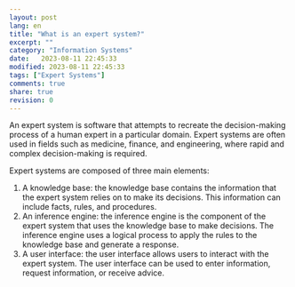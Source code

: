 ```yaml
--- 
layout: post
lang: en
title: "What is an expert system?"
excerpt: ""
category: "Information Systems"
date:   2023-08-11 22:45:33
modified: 2023-08-11 22:45:33
tags: ["Expert Systems"]
comments: true
share: true
revision: 0
---
```


An expert system is software that attempts to recreate the decision-making process of a human expert in a particular domain. Expert systems are often used in fields such as medicine, finance, and engineering, where rapid and complex decision-making is required.

Expert systems are composed of three main elements:

1. A knowledge base: the knowledge base contains the information that the expert system relies on to make its decisions. This information can include facts, rules, and procedures.
2. An inference engine: the inference engine is the component of the expert system that uses the knowledge base to make decisions. The inference engine uses a logical process to apply the rules to the knowledge base and generate a response.
3. A user interface: the user interface allows users to interact with the expert system. The user interface can be used to enter information, request information, or receive advice.
